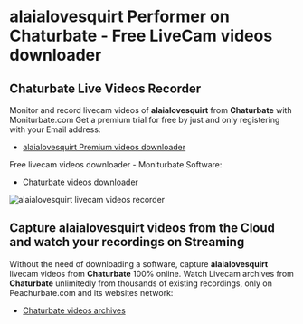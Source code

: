 # alaialovesquirt Performer on Chaturbate - Free LiveCam videos downloader

## Chaturbate Live Videos Recorder

Monitor and record livecam videos of **alaialovesquirt** from **Chaturbate** with Moniturbate.com
Get a premium trial for free by just and only registering with your Email address:
* [alaialovesquirt Premium videos downloader](https://moniturbate.com/request-demo-licence-key.html)

Free livecam videos downloader - Moniturbate Software:
* [Chaturbate videos downloader](https://moniturbate.com/moniturbate-download-software.html)

![alaialovesquirt livecam videos recorder](https://peachurnet.com/templates/moniturbate-software.png)


## Capture alaialovesquirt videos from the Cloud and watch your recordings on Streaming

Without the need of downloading a software, capture **alaialovesquirt** livecam videos from **Chaturbate** 100% online.
Watch Livecam archives from **Chaturbate** unlimitedly from thousands of existing recordings, only on Peachurbate.com and its websites network:
* [Chaturbate videos archives](https://peachurnet.com/)